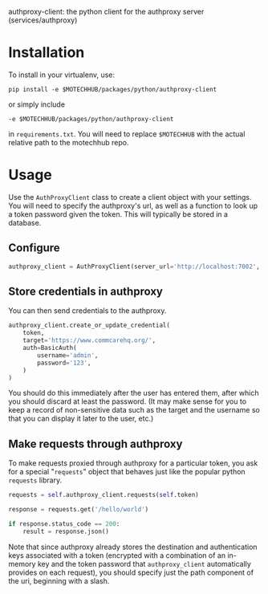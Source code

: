 authproxy-client: the python client for the authproxy server (services/authproxy)

# Installation

To install in your virtualenv, use:

```
pip install -e $MOTECHHUB/packages/python/authproxy-client
```

or simply include

```
-e $MOTECHHUB/packages/python/authproxy-client
```

in `requirements.txt`. You will need to replace `$MOTECHHUB`
with the actual relative path to the motechhub repo.


# Usage

Use the `AuthProxyClient` class to create a client object with your settings.
You will need to specify the authproxy's url, as well as a function to look up
a token password given the token. This will typically be stored in a database.

## Configure

```python
authproxy_client = AuthProxyClient(server_url='http://localhost:7002', get_password=get_token_password)
```


## Store credentials in authproxy

You can then send credentials to the authproxy.

```python
authproxy_client.create_or_update_credential(
    token,
    target='https://www.commcarehq.org/',
    auth=BasicAuth(
        username='admin',
        password='123',
    )
)
```

You should do this immediately after the user has entered them,
after which you should discard at least the password.
(It may make sense for you to keep a record of non-sensitive data such as the
target and the username so that you can display it later to the user, etc.)


## Make requests through authproxy

To make requests proxied through authproxy for a particular token, you ask for a special
"`requests`" object that behaves just like the popular python `requests` library.

```python
requests = self.authproxy_client.requests(self.token)

response = requests.get('/hello/world')

if response.status_code == 200:
    result = response.json()
```

Note that since authproxy already stores the destination
and authentication keys associated with a token
(encrypted with a combination of an in-memory key
and the token password that `authproxy_client` automatically provides on each request),
you should specify just the path component of the uri,
beginning with a slash.
